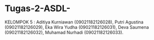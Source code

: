 # Tugas-2-ASDL-
KELOMPOK 5 : Aditiya Kurniawan (09021182126028), Putri Agustina (09021182126029), Eka Wira Yudha (09021182126031), Deva Saumena  (09021182126032), Muhamad Nurhadi (09021182126033).
